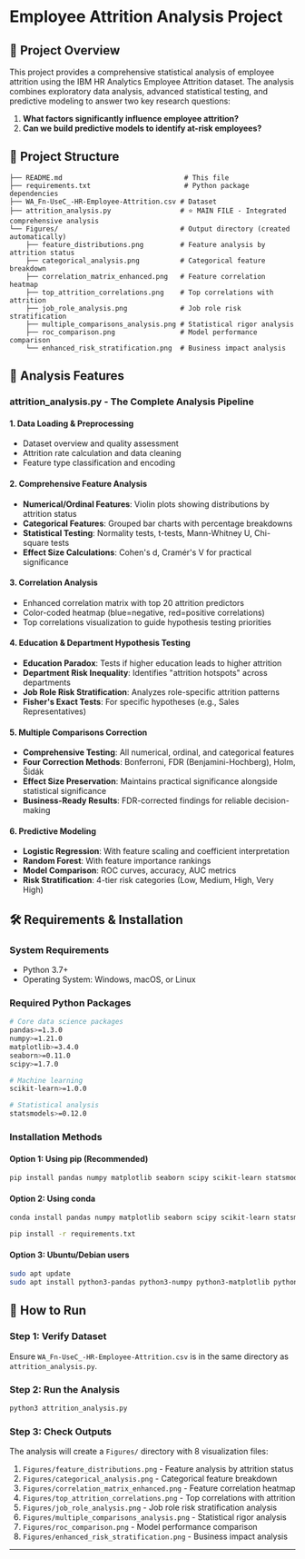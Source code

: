 # Employee Attrition Analysis Project

## 🎯 Project Overview

This project provides a comprehensive statistical analysis of employee attrition using the IBM HR Analytics Employee Attrition dataset. The analysis combines exploratory data analysis, advanced statistical testing, and predictive modeling to answer two key research questions:

1. **What factors significantly influence employee attrition?**
2. **Can we build predictive models to identify at-risk employees?**

## 📁 Project Structure

```
├── README.md                              # This file
├── requirements.txt                       # Python package dependencies
├── WA_Fn-UseC_-HR-Employee-Attrition.csv # Dataset
├── attrition_analysis.py                 # ⭐ MAIN FILE - Integrated comprehensive analysis
└── Figures/                              # Output directory (created automatically)
    ├── feature_distributions.png         # Feature analysis by attrition status
    ├── categorical_analysis.png          # Categorical feature breakdown
    ├── correlation_matrix_enhanced.png   # Feature correlation heatmap
    ├── top_attrition_correlations.png    # Top correlations with attrition
    ├── job_role_analysis.png             # Job role risk stratification
    ├── multiple_comparisons_analysis.png # Statistical rigor analysis
    ├── roc_comparison.png                # Model performance comparison
    └── enhanced_risk_stratification.png  # Business impact analysis
```

## 🔬 Analysis Features

### **attrition_analysis.py** - The Complete Analysis Pipeline

#### **1. Data Loading & Preprocessing**
- Dataset overview and quality assessment
- Attrition rate calculation and data cleaning
- Feature type classification and encoding

#### **2. Comprehensive Feature Analysis**
- **Numerical/Ordinal Features**: Violin plots showing distributions by attrition status
- **Categorical Features**: Grouped bar charts with percentage breakdowns
- **Statistical Testing**: Normality tests, t-tests, Mann-Whitney U, Chi-square tests
- **Effect Size Calculations**: Cohen's d, Cramér's V for practical significance

#### **3. Correlation Analysis**
- Enhanced correlation matrix with top 20 attrition predictors
- Color-coded heatmap (blue=negative, red=positive correlations)
- Top correlations visualization to guide hypothesis testing priorities

#### **4. Education & Department Hypothesis Testing**
- **Education Paradox**: Tests if higher education leads to higher attrition
- **Department Risk Inequality**: Identifies "attrition hotspots" across departments
- **Job Role Risk Stratification**: Analyzes role-specific attrition patterns
- **Fisher's Exact Tests**: For specific hypotheses (e.g., Sales Representatives)

#### **5. Multiple Comparisons Correction**
- **Comprehensive Testing**: All numerical, ordinal, and categorical features
- **Four Correction Methods**: Bonferroni, FDR (Benjamini-Hochberg), Holm, Šidák
- **Effect Size Preservation**: Maintains practical significance alongside statistical significance
- **Business-Ready Results**: FDR-corrected findings for reliable decision-making

#### **6. Predictive Modeling**
- **Logistic Regression**: With feature scaling and coefficient interpretation
- **Random Forest**: With feature importance rankings
- **Model Comparison**: ROC curves, accuracy, AUC metrics
- **Risk Stratification**: 4-tier risk categories (Low, Medium, High, Very High)

## 🛠️ Requirements & Installation

### **System Requirements**
- Python 3.7+ 
- Operating System: Windows, macOS, or Linux

### **Required Python Packages**

```bash
# Core data science packages
pandas>=1.3.0
numpy>=1.21.0
matplotlib>=3.4.0
seaborn>=0.11.0
scipy>=1.7.0

# Machine learning
scikit-learn>=1.0.0

# Statistical analysis
statsmodels>=0.12.0
```

### **Installation Methods**

#### **Option 1: Using pip (Recommended)**
```bash
pip install pandas numpy matplotlib seaborn scipy scikit-learn statsmodels
```

#### **Option 2: Using conda**
```bash
conda install pandas numpy matplotlib seaborn scipy scikit-learn statsmodels
```

```bash
pip install -r requirements.txt
```

#### **Option 3: Ubuntu/Debian users**
```bash
sudo apt update
sudo apt install python3-pandas python3-numpy python3-matplotlib python3-seaborn python3-scipy python3-sklearn python3-statsmodels
```

## 🚀 How to Run

### **Step 1: Verify Dataset**
Ensure `WA_Fn-UseC_-HR-Employee-Attrition.csv` is in the same directory as `attrition_analysis.py`.

### **Step 2: Run the Analysis**
```bash
python3 attrition_analysis.py
```

### **Step 3: Check Outputs**
The analysis will create a `Figures/` directory with 8 visualization files:

1. `Figures/feature_distributions.png` - Feature analysis by attrition status
2. `Figures/categorical_analysis.png` - Categorical feature breakdown  
3. `Figures/correlation_matrix_enhanced.png` - Feature correlation heatmap
4. `Figures/top_attrition_correlations.png` - Top correlations with attrition
5. `Figures/job_role_analysis.png` - Job role risk stratification analysis
6. `Figures/multiple_comparisons_analysis.png` - Statistical rigor analysis
7. `Figures/roc_comparison.png` - Model performance comparison
8. `Figures/enhanced_risk_stratification.png` - Business impact analysis

---
